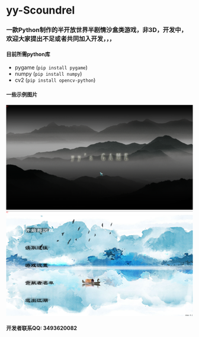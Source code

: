 # yy-Scoundrel
### 一款Python制作的半开放世界半剧情沙盒类游戏，非3D，开发中，欢迎大家提出不足或者共同加入开发，，，
#### 目前所需python库
* pygame (`pip install pygame`)
* numpy  (`pip install numpy`)
* cv2    (`pip install opencv-python`)
#### 一些示例图片
![图片1](https://github.com/3493620082/yy-Scoundrel/blob/main/Example%20image/%E5%9B%BE%E7%89%871.png)
![图片2](https://github.com/3493620082/yy-Scoundrel/blob/main/Example%20image/%E5%9B%BE%E7%89%872.png)
#### 开发者联系QQ: 3493620082
